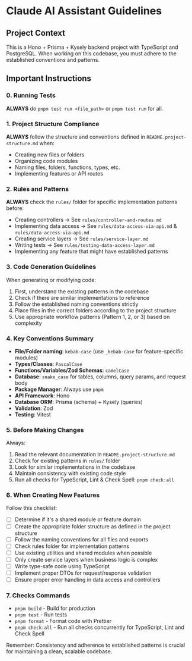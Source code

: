 # Claude AI Assistant Guidelines

## Project Context
This is a Hono + Prisma + Kysely backend project with TypeScript and PostgreSQL. When working on this codebase, you must adhere to the established conventions and patterns.

## Important Instructions

### 0. Running Tests
**ALWAYS** do `pnpm test run <file_path>` or `pnpm test run` for all.

### 1. Project Structure Compliance
**ALWAYS** follow the structure and conventions defined in `README.project-structure.md` when:
- Creating new files or folders
- Organizing code modules
- Naming files, folders, functions, types, etc.
- Implementing features or API routes

### 2. Rules and Patterns
**ALWAYS** check the `rules/` folder for specific implementation patterns before:
- Creating controllers → See `rules/controller-and-routes.md`
- Implementing data access → See `rules/data-access-via-api.md` & `rules/data-access-via-api.md`
- Creating service layers → See `rules/service-layer.md`
- Writing tests → See `rules/testing-data-access-layer.md`
- Implementing any feature that might have established patterns

### 3. Code Generation Guidelines
When generating or modifying code:
1. First, understand the existing patterns in the codebase
2. Check if there are similar implementations to reference
3. Follow the established naming conventions strictly
4. Place files in the correct folders according to the project structure
5. Use appropriate workflow patterns (Pattern 1, 2, or 3) based on complexity

### 4. Key Conventions Summary
- **File/Folder naming**: `kebab-case` (use `_kebab-case` for feature-specific modules)
- **Types/Classes**: `PascalCase`
- **Functions/Variables/Zod Schemas**: `camelCase`
- **Database**: `snake_case` for tables, columns, query params, and request body
- **Package Manager**: Always use `pnpm`
- **API Framework**: Hono
- **Database ORM**: Prisma (schema) + Kysely (queries)
- **Validation**: Zod
- **Testing**: Vitest

### 5. Before Making Changes
Always:
1. Read the relevant documentation in `README.project-structure.md`
2. Check for existing patterns in `rules/` folder
3. Look for similar implementations in the codebase
4. Maintain consistency with existing code style
5. Run all checks for TypeScript, Lint & Check Spell: `pnpm check:all`

### 6. When Creating New Features
Follow this checklist:
- [ ] Determine if it's a shared module or feature domain
- [ ] Create the appropriate folder structure as defined in the project structure
- [ ] Follow the naming conventions for all files and exports
- [ ] Check rules folder for implementation patterns
- [ ] Use existing utilities and shared modules when possible
- [ ] Only create service layers when business logic is complex
- [ ] Write type-safe code using TypeScript
- [ ] Implement proper DTOs for request/response validation
- [ ] Ensure proper error handling in data access and controllers

### 7. Checks Commands
- `pnpm build` - Build for production
- `pnpm test` - Run tests
- `pnpm format` - Format code with Prettier
- `pnpm check:all` - Run all checks concurrently for TypeScript, Lint and Check Spell

Remember: Consistency and adherence to established patterns is crucial for maintaining a clean, scalable codebase.